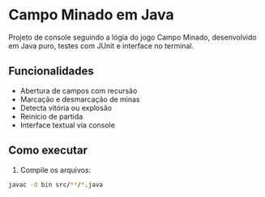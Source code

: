 # Campo Minado em Java

Projeto de console seguindo a lógia do jogo Campo Minado, desenvolvido em Java puro, testes com JUnit e interface no terminal.

##  Funcionalidades
- Abertura de campos com recursão
- Marcação e desmarcação de minas
- Detecta vitória ou explosão
- Reinício de partida
- Interface textual via console

##  Como executar

1. Compile os arquivos:

```bash
javac -d bin src/**/*.java
